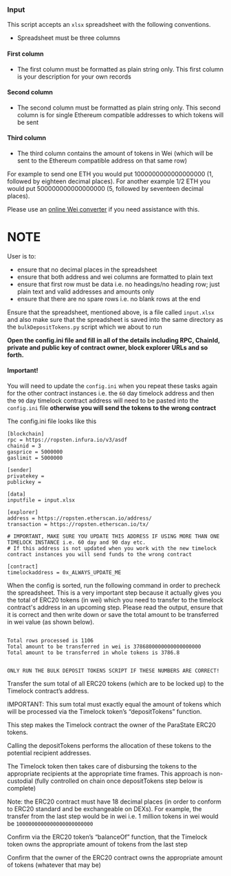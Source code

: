 ### Input

This script accepts an `xlsx` spreadsheet with the following conventions.

- Spreadsheet must be three columns

#### First column

- The first column must be formatted as plain string only. This first column is your description for your own records

#### Second column

- The second column must be formatted as plain string only. This second column is for single Ethereum compatible addresses to which tokens will be sent

#### Third column

- The third column contains the amount of tokens in Wei (which will be sent to the Ethereum compatible address on that same row)

For example to send one ETH you would put 1000000000000000000 (1, followed by eighteen decimal places). For another example 1/2 ETH you would put 500000000000000000 (5, followed by seventeen decimal places).

Please use an [online Wei converter](https://eth-converter.com/) if you need assistance with this.

# NOTE

User is to:
-  ensure that no decimal places in the spreadsheet
- ensure that both address and wei columns are formatted to plain text
- ensure that first row must be data i.e. no headings/no heading row; just plain text and valid addresses and amounts only
- ensure that there are no spare rows i.e. no blank rows at the end

Ensure that the spreadsheet, mentioned above, is a file called `input.xlsx` and also make sure that the spreadsheet is saved into the same directory as the `bulkDepositTokens.py` script which we about to run


**Open the config.ini file and fill in all of the details including RPC, ChainId, private and public key of contract owner, block explorer URLs and so forth.**

#### Important!

You will need to update the `config.ini` when you repeat these tasks again for the other contract instances i.e. the `60` day timelock address and then the `90` day timelock contract address will need to be pasted into the `config.ini` file **otherwise you will send the tokens to the wrong contract**

The config.ini file looks like this

```
[blockchain]
rpc = https://ropsten.infura.io/v3/asdf
chainid = 3
gasprice = 5000000
gaslimit = 5000000

[sender]
privatekey = 
publickey = 

[data]
inputfile = input.xlsx

[explorer]
address = https://ropsten.etherscan.io/address/
transaction = https://ropsten.etherscan.io/tx/

# IMPORTANT, MAKE SURE YOU UPDATE THIS ADDRESS IF USING MORE THAN ONE TIMELOCK INSTANCE i.e. 60 day and 90 day etc.
# If this address is not updated when you work with the new timelock contract instances you will send funds to the wrong contract

[contract]
timelockaddress = 0x_ALWAYS_UPDATE_ME
```

When the config is sorted, run the following command in order to precheck the spreadsheet. This is a very important step because it actually gives you the total of ERC20 tokens (in wei) which you need to transfer to the timelock contract's address in an upcoming step. Please read the output, ensure that it is correct and then write down or save the total amount to be transferred in wei value (as shown below).

```

Total rows processed is 1106
Total amount to be transferred in wei is 3786800000000000000000
Total amount to be transferred in whole tokens is 3786.8


ONLY RUN THE BULK DEPOSIT TOKENS SCRIPT IF THESE NUMBERS ARE CORRECT!
```


Transfer the sum total of all ERC20 tokens (which are to be locked up) to the Timelock contract’s address.

IMPORTANT: This sum total must exactly equal the amount of tokens which will be processed via the Timelock token’s “depositTokens” function. 

This step makes the Timelock contract the owner of the ParaState ERC20 tokens.

Calling the depositTokens performs the allocation of these tokens to the potential recipient addresses.

The Timelock token then takes care of disbursing the tokens to the appropriate recipients at the appropriate time frames. This approach is non-custodial (fully controlled on chain once depositTokens step below is complete)


Note: the ERC20 contract must have 18 decimal places (in order to conform to ERC20 standard and be exchangeable on DEXs). For example, the transfer from the last step would be in wei i.e. 1 million tokens in wei would be `1000000000000000000000000`

Confirm via the ERC20 token’s “balanceOf” function, that the Timelock token owns the appropriate amount of tokens from the last step

Confirm that the owner of the ERC20 contract owns the appropriate amount of tokens (whatever that may be)

